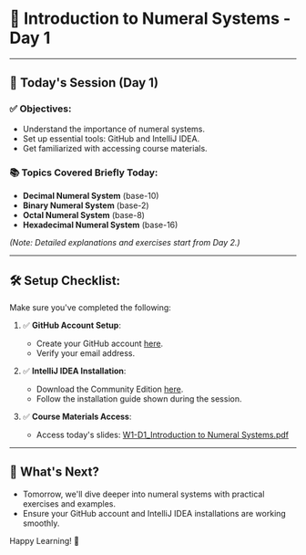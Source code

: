 # 🚀 Introduction to Numeral Systems - Day 1

---

## 📅 Today's Session (Day 1)

### ✅ Objectives:
- Understand the importance of numeral systems.
- Set up essential tools: GitHub and IntelliJ IDEA.
- Get familiarized with accessing course materials.

### 📚 Topics Covered Briefly Today:
- **Decimal Numeral System** (base-10)
- **Binary Numeral System** (base-2)
- **Octal Numeral System** (base-8)
- **Hexadecimal Numeral System** (base-16)

_(Note: Detailed explanations and exercises start from Day 2.)_

---

## 🛠️ Setup Checklist:

Make sure you've completed the following:

1. ✅ **GitHub Account Setup**:
   - Create your GitHub account [here](https://github.com/).
   - Verify your email address.

2. ✅ **IntelliJ IDEA Installation**:
   - Download the Community Edition [here](https://www.jetbrains.com/idea/download/).
   - Follow the installation guide shown during the session.

3. ✅ **Course Materials Access**:
   - Access today's slides: [W1-D1_Introduction to Numeral Systems.pdf](https://github.com/FW-Zalando-Java-Backend-Engineer/Day-01_Welcome/blob/main/W1-D1_Introduction%20to%20Numeral%20systems.pdf)

---

## 🔖 What's Next?

- Tomorrow, we'll dive deeper into numeral systems with practical exercises and examples.
- Ensure your GitHub account and IntelliJ IDEA installations are working smoothly.

Happy Learning! 🌟

